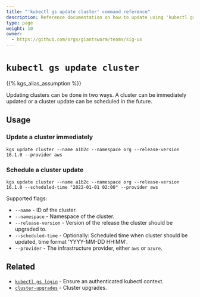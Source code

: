 ```yaml
---
title: "'kubectl gs update cluster' command reference"
description: Reference documentation on how to update using 'kubectl gs'.
type: page
weight: 10
owner:
  - https://github.com/orgs/giantswarm/teams/sig-ux
---
```


# `kubectl gs update cluster`

{{% kgs_alias_assumption %}}

Updating clusters can be done in two ways. A cluster can be immediately updated or a cluster update can be scheduled in the future. 

## Usage

### Update a cluster immediately

```nohighlight
kgs update cluster --name a1b2c --namespace org --release-version 16.1.0 --provider aws
```

### Schedule a cluster update 

```nohighlight
kgs update cluster --name a1b2c --namespace org --release-version 16.1.0 --scheduled-time "2022-01-01 02:00" --provider aws
```

Supported flags:

- `--name` - ID of the cluster.
- `--namespace` - Namespace of the cluster.
- `--release-version` - Version of the release the cluster should be upgraded to.
- `--scheduled-time` - Optionally: Scheduled time when cluster should be updated, time format 'YYYY-MM-DD HH:MM'.
- `--provider` - The infrastructure provider, either `aws` or `azure`.

## Related

- [`kubectl gs login`](/reference/kubectl-gs/login/) - Ensure an authenticated kubectl context.
- [`cluster-upgrades`](/reference/cluster-upgrades) - Cluster upgrades.

